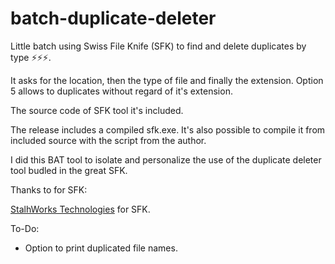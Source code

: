 # batch-duplicate-deleter

Little batch using Swiss File Knife (SFK) to find and delete duplicates by type ⚡⚡⚡.

It asks for the location, then the type of file and finally the extension. Option 5 allows to duplicates without regard of it's extension.

The source code of SFK tool it's included. 

The release includes a compiled sfk.exe. It's also possible to compile it from included source with the script from the author.

I did this BAT tool to isolate and personalize the use of the duplicate deleter tool budled in the great SFK.


Thanks to for SFK:

<a href="http://stahlworks.com/downloads.html">StalhWorks Technologies</a> for SFK.

To-Do:

- Option to print duplicated file names.
